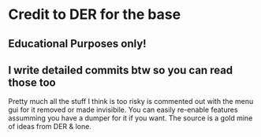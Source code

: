 # Credit to DER for the base

## Educational Purposes only!

## I write detailed commits btw so you can read those too

Pretty much all the stuff I think is too risky is commented out with the menu gui for it removed or made invisibile. You can easily re-enable features assumming you have a dumper for it if you want. The source is a gold mine of ideas from DER & lone. 
